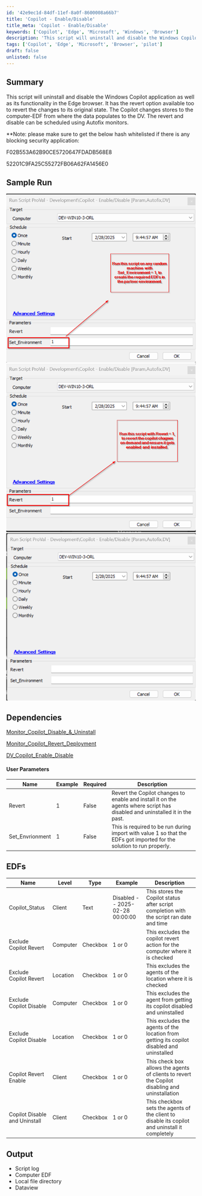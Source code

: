 ```yaml
---
id: '42e9ec1d-84df-11ef-8a0f-8600008a66b7'
title: 'Copilot - Enable/Disable'
title_meta: 'Copilot - Enable/Disable'
keywords: ['Copilot', 'Edge', 'Microsoft', 'Windows', 'Browser']
description: 'This script will uninstall and disable the Windows Copilot application as well as its functionality in the Edge browser. It has the revert option available too.'
tags: ['Copilot', 'Edge', 'Microsoft', 'Browser', 'pilot']
draft: false
unlisted: false
---
```


## Summary
This script will uninstall and disable the Windows Copilot application as well as its functionality in the Edge browser.
It has the revert option available too to revert the changes to its original state.
The Copilot changes stores to the computer-EDF from where the data populates to the DV.
The revert and disable can be scheduled using Autofix monitors.

**Note: please make sure to get the below hash whitelisted if there is any blocking security application:

F02B553A62B90CE5720647FDADB568E8

52201C9FA25C55272FB06A62FA1456E0

## Sample Run

![Set_Environment](<../../../static/img/docs/Copilot - Enable-Disable/image.png>)
![Copilot_Revert](<../../../static/img/docs/Copilot - Enable-Disable/image-1.png>)
![Normal_Execution](<../../../static/img/docs/Copilot - Enable-Disable/image-2.png>)

## Dependencies

[Monitor_Copilot_Disable_&_Uninstall](<../monitors/Copilot Disable and Uninstall.md>)

[Monitor_Copilot_Revert_Deployment](<../monitors/Copilot Revert Deployment.md>)

[DV_Copilot_Enable_Disable](<../dataviews/Copilot Enable_Disable.md>)


#### User Parameters

| Name           | Example | Required | Description                                                                                                         |
|----------------|---------|----------|---------------------------------------------------------------------------------------------------------------------|
| Revert         | 1       | False    | Revert the Copilot changes to enable and install it on the agents where script has disabled and uninstalled it in the past. |
| Set_Envrionment| 1       | False    | This is required to be run during import with value 1 so that the EDFs got imported for the solution to run properly. |

## EDFs

| Name                    | Level    | Type     | Example                       | Description                                                                                                      |
|-------------------------|----------|----------|-------------------------------|------------------------------------------------------------------------------------------------------------------|
| Copilot_Status          | Client   | Text     | Disabled -- 2025-02-28 00:00:00 | This stores the Copilot status after script completion with the script ran date and time                         |
| Exclude Copilot Revert  | Computer | Checkbox | 1 or 0                         | This excludes the copilot revert action for the computer where it is checked                                     |
| Exclude Copilot Revert  | Location | Checkbox | 1 or 0                         | This excludes the agents of the location where it is checked                                                     |
| Exclude Copilot Disable | Computer | Checkbox | 1 or 0                         | This excludes the agent from getting its copilot disabled and uninstalled                                        |
| Exclude Copilot Disable | Location | Checkbox | 1 or 0                         | This excludes the agents of the location from getting its copilot disabled and uninstalled                       |
| Copilot Revert Enable   | Client   | Checkbox | 1 or 0                         | This check box allows the agents of clients to revert the Copilot disabling and uninstallation                   |
| Copilot Disable and Uninstall | Client | Checkbox | 1 or 0                         | This checkbox sets the agents of the client to disable its copilot and uninstall it completely                   |

## Output

- Script log
- Computer EDF
- Local file directory
- Dataview
